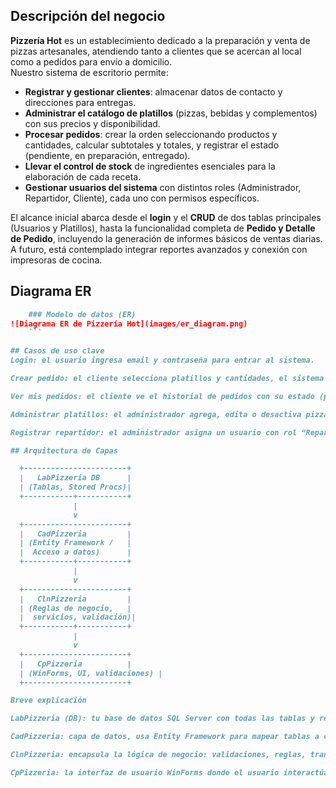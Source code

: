 ## Descripción del negocio

**Pizzería Hot** es un establecimiento dedicado a la preparación y venta de pizzas artesanales, atendiendo tanto a clientes que se acercan al local como a pedidos para envío a domicilio.  
Nuestro sistema de escritorio permite:

- **Registrar y gestionar clientes**: almacenar datos de contacto y direcciones para entregas.  
- **Administrar el catálogo de platillos** (pizzas, bebidas y complementos) con sus precios y disponibilidad.  
- **Procesar pedidos**: crear la orden seleccionando productos y cantidades, calcular subtotales y totales, y registrar el estado (pendiente, en preparación, entregado).  
- **Llevar el control de stock** de ingredientes esenciales para la elaboración de cada receta.  
- **Gestionar usuarios del sistema** con distintos roles (Administrador, Repartidor, Cliente), cada uno con permisos específicos.

El alcance inicial abarca desde el **login** y el **CRUD** de dos tablas principales (Usuarios y Platillos), hasta la funcionalidad completa de **Pedido y Detalle de Pedido**, incluyendo la generación de informes básicos de ventas diarias. A futuro, está contemplado integrar reportes avanzados y conexión con impresoras de cocina.

## Diagrama ER
```markdown
    ### Modelo de datos (ER)
![Diagrama ER de Pizzería Hot](images/er_diagram.png)
    ```

## Casos de uso clave
Login: el usuario ingresa email y contraseña para entrar al sistema.

Crear pedido: el cliente selecciona platillos y cantidades, el sistema calcula totales y registra la orden.

Ver mis pedidos: el cliente ve el historial de pedidos con su estado (pendiente, entregado).

Administrar platillos: el administrador agrega, edita o desactiva pizzas en el catálogo.

Registrar repartidor: el administrador asigna un usuario con rol “Repartidor” y número de licencia.

## Arquitectura de Capas

  +-----------------------+
  |   LabPizzeria DB      |
  | (Tablas, Stored Procs)|
  +-----------+-----------+
              |
              v
  +-----------------------+
  |   CadPizzeria         |
  | (Entity Framework /   |
  |  Acceso a datos)      |
  +-----------+-----------+
              |
              v
  +-----------------------+
  |   ClnPizzeria         |
  | (Reglas de negocio,   |
  |  servicios, validación)|
  +-----------+-----------+
              |
              v
  +-----------------------+
  |   CpPizzeria          |
  | (WinForms, UI, validaciones) |
  +-----------------------+

Breve explicación

LabPizzeria (DB): tu base de datos SQL Server con todas las tablas y relaciones.

CadPizzeria: capa de datos, usa Entity Framework para mapear tablas a clases y exponer métodos de consulta/inserción.

ClnPizzeria: encapsula la lógica de negocio: validaciones, reglas, transacciones y orquestación entre entidades.

CpPizzeria: la interfaz de usuario WinForms donde el usuario interactúa; debe invocar a ClnPizzeria y mostrar resultados, validando campos y manejando eventos



